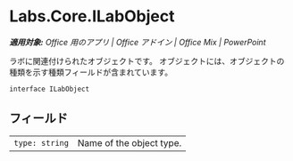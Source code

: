 
# Labs.Core.ILabObject

 _**適用対象:** Office 用のアプリ | Office アドイン | Office Mix | PowerPoint_

ラボに関連付けられたオブジェクトです。 オブジェクトには、オブジェクトの種類を示す種類フィールドが含まれています。

```
interface ILabObject
```


## フィールド


|||
|:-----|:-----|
| `type: string`|Name of the object type.|
